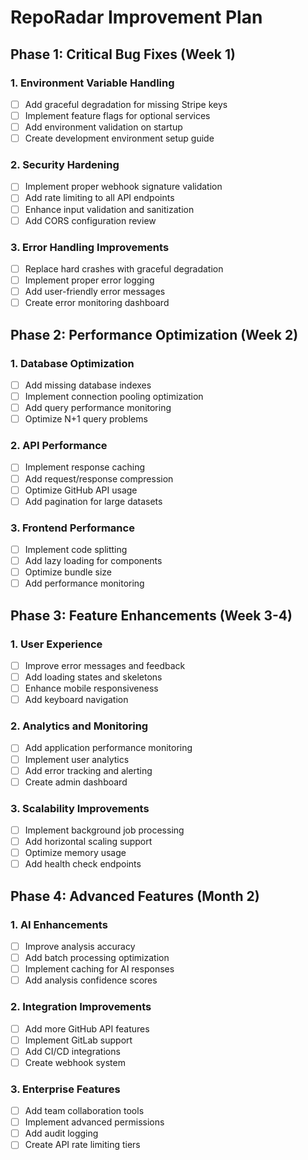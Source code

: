 # RepoRadar Improvement Plan

## Phase 1: Critical Bug Fixes (Week 1)

### 1. Environment Variable Handling
- [ ] Add graceful degradation for missing Stripe keys
- [ ] Implement feature flags for optional services
- [ ] Add environment validation on startup
- [ ] Create development environment setup guide

### 2. Security Hardening
- [ ] Implement proper webhook signature validation
- [ ] Add rate limiting to all API endpoints
- [ ] Enhance input validation and sanitization
- [ ] Add CORS configuration review

### 3. Error Handling Improvements
- [ ] Replace hard crashes with graceful degradation
- [ ] Implement proper error logging
- [ ] Add user-friendly error messages
- [ ] Create error monitoring dashboard

## Phase 2: Performance Optimization (Week 2)

### 1. Database Optimization
- [ ] Add missing database indexes
- [ ] Implement connection pooling optimization
- [ ] Add query performance monitoring
- [ ] Optimize N+1 query problems

### 2. API Performance
- [ ] Implement response caching
- [ ] Add request/response compression
- [ ] Optimize GitHub API usage
- [ ] Add pagination for large datasets

### 3. Frontend Performance
- [ ] Implement code splitting
- [ ] Add lazy loading for components
- [ ] Optimize bundle size
- [ ] Add performance monitoring

## Phase 3: Feature Enhancements (Week 3-4)

### 1. User Experience
- [ ] Improve error messages and feedback
- [ ] Add loading states and skeletons
- [ ] Enhance mobile responsiveness
- [ ] Add keyboard navigation

### 2. Analytics and Monitoring
- [ ] Add application performance monitoring
- [ ] Implement user analytics
- [ ] Add error tracking and alerting
- [ ] Create admin dashboard

### 3. Scalability Improvements
- [ ] Implement background job processing
- [ ] Add horizontal scaling support
- [ ] Optimize memory usage
- [ ] Add health check endpoints

## Phase 4: Advanced Features (Month 2)

### 1. AI Enhancements
- [ ] Improve analysis accuracy
- [ ] Add batch processing optimization
- [ ] Implement caching for AI responses
- [ ] Add analysis confidence scores

### 2. Integration Improvements
- [ ] Add more GitHub API features
- [ ] Implement GitLab support
- [ ] Add CI/CD integrations
- [ ] Create webhook system

### 3. Enterprise Features
- [ ] Add team collaboration tools
- [ ] Implement advanced permissions
- [ ] Add audit logging
- [ ] Create API rate limiting tiers